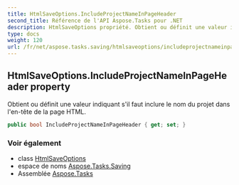 ```yaml
---
title: HtmlSaveOptions.IncludeProjectNameInPageHeader
second_title: Référence de l'API Aspose.Tasks pour .NET
description: HtmlSaveOptions propriété. Obtient ou définit une valeur indiquant sil faut inclure le nom du projet dans lentête de la page HTML.
type: docs
weight: 120
url: /fr/net/aspose.tasks.saving/htmlsaveoptions/includeprojectnameinpageheader/
---
```

## HtmlSaveOptions.IncludeProjectNameInPageHeader property

Obtient ou définit une valeur indiquant s'il faut inclure le nom du projet dans l'en-tête de la page HTML.

```csharp
public bool IncludeProjectNameInPageHeader { get; set; }
```

### Voir également

* class [HtmlSaveOptions](../)
* espace de noms [Aspose.Tasks.Saving](../../htmlsaveoptions/)
* Assemblée [Aspose.Tasks](../../../)


